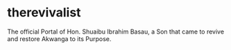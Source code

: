 # therevivalist
 The official Portal of Hon. Shuaibu Ibrahim Basau, a Son that came to revive and restore Akwanga to its Purpose.
